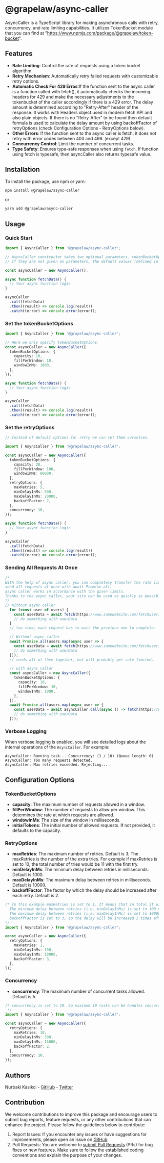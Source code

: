 # @grapelaw/async-caller

AsyncCaller is a TypeScript library for making asynchronous calls with retry, concurrency, and rate limiting capabilities.
It utilizes TokenBucket module that you can find at "https://www.npmjs.com/package/@grapelaw/token-bucket".

## Features

- **Rate Limiting**: Control the rate of requests using a token bucket algorithm.
- **Retry Mechanism**: Automatically retry failed requests with customizable retry options.
- **Automatic Check For 429 Erros**:If the function sent to the async caller is a function called with fetch(), it automatically checks the incoming headers for 429 and make the necessary adjustments to the tokenbucket of the caller accordingly if there is a 429 error.
  The delay amount is determined according to "Retry-After" header of the response. It works with Headers object used in modern fetch API and also plain objects. If there is no "Retry-After" to be found then default formula is used to calculate the delay amount by using backoffFactor of retryOptions (check Configuration Options - RetryOptions below).
- **Other Errors**: If the function sent to the async caller is fetch, it does not retry with error codes between 400 and 499. (except 429)
- **Concurrency Control**: Limit the number of concurrent tasks.
- **Type Safety**: Ensures type-safe responses when using `fetch`. If function using fetch is typesafe, then asyncCaller also returns typesafe value.

## Installation

To install the package, use npm or yarn:

```sh
npm install @grapelaw/async-caller
```

or

```sh
yarn add @grapelaw/async-caller
```

## Usage

### Quick Start

```typescript
import { AsyncCaller } from '@grapelaw/async-caller';

// AsyncCaller constructor takes two optional parameters, tokenBucketOptions and retryOptions
// If they are not given as parameters, the default values (defined in the module) will be used.

const asyncCaller = new AsyncCaller();

async function fetchData() {
  // Your async function logic
}

asyncCaller
  .call(fetchData)
  .then((result) => console.log(result))
  .catch((error) => console.error(error));
```

### Set the tokenBucketOptions

```typescript
import { AsyncCaller } from '@grapelaw/async-caller';

// Here we only specify tokenBucketOptions.
const asyncCaller = new AsyncCaller({
  tokenBucketOptions: {
    capacity: 10,
    fillPerWindow: 10,
    windowInMs: 1000,
  },
});

async function fetchData() {
  // Your async function logic
}

asyncCaller
  .call(fetchData)
  .then((result) => console.log(result))
  .catch((error) => console.error(error));
```

### Set the retryOptions

```typescript
// Instead of default options for retry we can set them ourselves.

import { AsyncCaller } from '@grapelaw/async-caller';

const asyncCaller = new AsyncCaller({
  tokenBucketOptions: {
    capacity: 20,
    fillPerWindow: 100,
    windowInMs: 60000,
  },
  retryOptions: {
    maxRetries: 5,
    minDelayInMs: 500,
    maxDelayInMs: 20000,
    backoffFactor: 2,
  },
  concurrency: 10,
});

async function fetchData() {
  // Your async function logic
}

asyncCaller
  .call(fetchData)
  .then((result) => console.log(result))
  .catch((error) => console.error(error));
```

### Sending All Requests At Once

```typescript
/*
With the help of async caller, you can completely transfer the rate limiting issue to the async caller function and
send all requests at once with await Promise.all.
async caller works in accordance with the given limits.
Thanks to the async caller, your site can be used as quickly as possible within the specified rate limits.
*/
// Without async caller
  for (const user of users) {
    const userData = await fetch(https://www.somewebsite.com/fetchuserinfo/${user.id});
    // do something with userData
  }
  // too slow, each request has to wait the previous one to complete.

  // Without async caller
  await Promise.all(users.map(async user => {
    const userData = await fetch(https://www.somewebsite.com/fetchuserinfo/${user.id});
    // do something with userData
  }));
  // sends all of them together, but will probably get rate limited.

  // with async caller
  const asyncCaller = new AsyncCaller({
    tokenBucketOptions: {
      capacity: 10,
      fillPerWindow: 10,
      windowInMs: 1000,
    },
  });
  await Promise.all(users.map(async user => {
    const userData = await asyncCaller.call(async () => fetch(https://www.somewebsite.com/fetchuserinfo/${user.id}));
    // do something with userData
  }));

```

### Verbose Logging

When verbose logging is enabled, you will see detailed logs about the internal operations of the `AsyncCaller`. For example:

```plaintext
AsyncCaller: Running task... Concurrency: (1 / 10) (Queue length: 0)
AsyncCaller: Too many requests detected.
AsyncCaller: Max retries exceeded. Rejecting...
```

## Configuration Options

### TokenBucketOptions

- **capacity**: The maximum number of requests allowed in a window.
- **fillPerWindow**: The number of requests to allow per window. This determines the rate at which requests are allowed.
- **windowInMs**: The size of the window in milliseconds.
- **initialTokens**: The initial number of allowed requests. If not provided, it defaults to the capacity.

### RetryOptions

- **maxRetries**: The maximum number of retries. Default is 3. The maxRetries is the number of the extra tries.
  For example if maxRetries is set to 10, the total number of tries would be 11 with the first try.
- **minDelayInMs**: The minimum delay between retries in milliseconds. Default is 1000.
- **maxDelayInMs**: The maximum delay between retries in milliseconds. Default is 10000.
- **backoffFactor**: The factor by which the delay should be increased after each retry. Default is 2.

```typescript
/* In this example maxRetries is set to 1. It means that in total it will be tried two times (i.e. once for first try, once for retry.
  The minimum delay between retries (i.e. minDelayInMs) is set to 100 milliseconds.
  The maximum delay between retries (i.e. maxDelayInMs) is set to 10000 milliseconds.
  backoffFactor is set to 3, so the delay will be increased 3 times after each retry.
*/
import { AsyncCaller } from '@grapelaw/async-caller';

const asyncCaller = new AsyncCaller({
  retryOptions: {
    maxRetries: 1,
    minDelayInMs: 100,
    maxDelayInMs: 10000,
    backoffFactor: 3,
  },
});
```

### Concurrency

- **concurrency**: The maximum number of concurrent tasks allowed. Default is 5.

```typescript
/* concurrency is set to 10. So maximum 10 tasks can be handles concurrently.
 */
import { AsyncCaller } from '@grapelaw/async-caller';

const asyncCaller = new AsyncCaller({
  retryOptions: {
    maxRetries: 10,
    minDelayInMs: 300,
    maxDelayInMs: 15000,
    backoffFactor: 2,
  },
  concurrency: 10,
});
```
## Authors
Nurbaki Kasikci - [GitHub](https://github.com/mnkasikci)  - [Twitter](https://twitter.com/mnkasikci)

## Contribution
We welcome contributions to improve this package and encourage users to submit bug reports, feature requests, or any other contributions that can enhance the project. Please follow the guidelines below to contribute:
1. Report Issues: If you encounter any issues or have suggestions for improvements, please open an issue on [GitHub](https://github.com/grape-law-firm/token-bucket/issues) 
2. Pull Requests: You are welcome to [submit Pull Requests](https://github.com/grape-law-firm/token-bucket/pulls) (PRs) for bug fixes or new features. Make sure to follow the established coding conventions and explain the purpose of your changes. 

